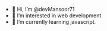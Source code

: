 - 👋 Hi, I’m @devMansoor71
- 👀 I’m interested in web development
- 🌱 I’m currently learning javascript.


